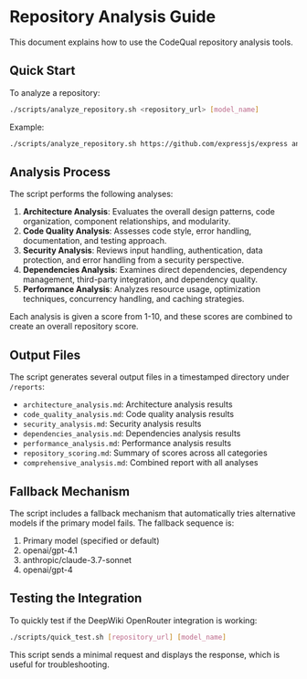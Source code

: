 # Repository Analysis Guide

This document explains how to use the CodeQual repository analysis tools.

## Quick Start

To analyze a repository:

```bash
./scripts/analyze_repository.sh <repository_url> [model_name]
```

Example:
```bash
./scripts/analyze_repository.sh https://github.com/expressjs/express anthropic/claude-3-opus
```

## Analysis Process

The script performs the following analyses:

1. **Architecture Analysis**: Evaluates the overall design patterns, code organization, component relationships, and modularity.
2. **Code Quality Analysis**: Assesses code style, error handling, documentation, and testing approach.
3. **Security Analysis**: Reviews input handling, authentication, data protection, and error handling from a security perspective.
4. **Dependencies Analysis**: Examines direct dependencies, dependency management, third-party integration, and dependency quality.
5. **Performance Analysis**: Analyzes resource usage, optimization techniques, concurrency handling, and caching strategies.

Each analysis is given a score from 1-10, and these scores are combined to create an overall repository score.

## Output Files

The script generates several output files in a timestamped directory under `/reports`:

- `architecture_analysis.md`: Architecture analysis results
- `code_quality_analysis.md`: Code quality analysis results
- `security_analysis.md`: Security analysis results
- `dependencies_analysis.md`: Dependencies analysis results
- `performance_analysis.md`: Performance analysis results
- `repository_scoring.md`: Summary of scores across all categories
- `comprehensive_analysis.md`: Combined report with all analyses


## Fallback Mechanism

The script includes a fallback mechanism that automatically tries alternative models if the primary model fails. The fallback sequence is:

1. Primary model (specified or default)
2. openai/gpt-4.1
3. anthropic/claude-3.7-sonnet
4. openai/gpt-4

## Testing the Integration

To quickly test if the DeepWiki OpenRouter integration is working:

```bash
./scripts/quick_test.sh [repository_url] [model_name]
```

This script sends a minimal request and displays the response, which is useful for troubleshooting.

